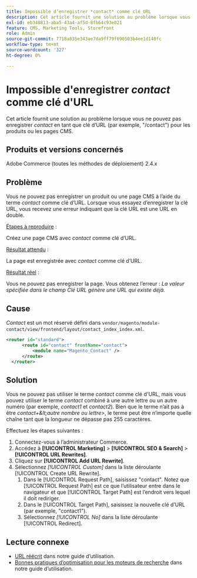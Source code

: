 ```yaml
---
title: Impossible d’enregistrer *contact* comme clé URL
description: Cet article fournit une solution au problème lorsque vous ne pouvez pas enregistrer *contact* comme clé d’URL (par exemple, "/contact") pour les produits ou les pages CMS. Lorsque vous essayez d’enregistrer la clé URL, vous recevez une erreur indiquant que la clé URL est une URL en double.
exl-id: eb340813-aba5-43a4-af5d-8fb64c93e021
feature: CMS, Marketing Tools, Storefront
role: Admin
source-git-commit: 7718a835e343ae7da9ff79f690503b4ee1d140fc
workflow-type: tm+mt
source-wordcount: '327'
ht-degree: 0%

---
```


# Impossible d&#39;enregistrer *contact* comme clé d&#39;URL

Cet article fournit une solution au problème lorsque vous ne pouvez pas enregistrer *contact* en tant que clé d’URL (par exemple, &quot;/contact&quot;) pour les produits ou les pages CMS.

## Produits et versions concernés

Adobe Commerce (toutes les méthodes de déploiement) 2.4.x

## Problème

Vous ne pouvez pas enregistrer un produit ou une page CMS à l’aide du terme *contact* comme clé d’URL. Lorsque vous essayez d’enregistrer la clé URL, vous recevez une erreur indiquant que la clé URL est une URL en double.

<u>Étapes à reproduire</u> :

Créez une page CMS avec *contact* comme clé d’URL.

<u>Résultat attendu</u> :

La page est enregistrée avec *contact* comme clé d’URL.

<u>Résultat réel</u> :

Vous ne pouvez pas enregistrer la page. Vous obtenez l’erreur : *La valeur spécifiée dans le champ Clé URL génère une URL qui existe déjà.*

## Cause

*Contact* est un mot réservé défini dans `vendor/magento/module-contact/view/frontend/layout/contact_index_index.xml`.

```xml
<router id="standard">
      <route id="contact" frontName="contact">
          <module name="Magento_Contact" />
      </route>
  </router>
```

## Solution

Vous ne pouvez pas utiliser le terme *contact* comme clé d&#39;URL, mais vous pouvez utiliser le terme *contact* combiné à une autre lettre ou un autre numéro (par exemple, *contact1* et *contact2*). Bien que le terme n’ait pas à être *contact+\&lt;autre nombre ou lettre\>*, le terme peut être n’importe quelle chaîne tant que la longueur ne dépasse pas 255 caractères.

Effectuez les étapes suivantes :

1. Connectez-vous à l’administrateur Commerce.
1. Accédez à **[!UICONTROL Marketing]** > **[!UICONTROL SEO & Search]** > **[!UICONTROL URL Rewrites]**.
1. Cliquez sur **[!UICONTROL Add URL Rewrite]**.
1. Sélectionnez *[!UICONTROL Custom]* dans la liste déroulante [!UICONTROL Create URL Rewrite].
   1. Dans le [!UICONTROL Request Path], saisissez &quot;contact&quot;. Notez que [!UICONTROL Request Path] est ce que l’utilisateur entre dans le navigateur et que [!UICONTROL Target Path] est l’endroit vers lequel il doit rediriger.
   1. Dans le [!UICONTROL Target Path], saisissez la nouvelle clé d’URL (par exemple, &quot;contact1&quot;).
   1. Sélectionnez *[!UICONTROL No]* dans la liste déroulante [!UICONTROL Redirect].

## Lecture connexe

* [URL réécrit](https://docs.magento.com/user-guide/marketing/url-rewrite.html) dans notre guide d’utilisation.
* [Bonnes pratiques d’optimisation pour les moteurs de recherche](https://docs.magento.com/user-guide/marketing/seo-best-practices.html) dans notre guide d’utilisation.

